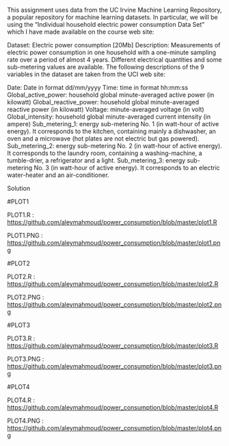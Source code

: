 This assignment uses data from the UC Irvine Machine Learning Repository, a popular repository for machine learning datasets. In particular, we will be using the “Individual household electric power consumption Data Set” which I have made available on the course web site:

Dataset: Electric power consumption [20Mb]
Description: Measurements of electric power consumption in one household with a one-minute sampling rate over a period of almost 4 years. Different electrical quantities and some sub-metering values are available.
The following descriptions of the 9 variables in the dataset are taken from the UCI web site:

Date: Date in format dd/mm/yyyy
Time: time in format hh:mm:ss
Global_active_power: household global minute-averaged active power (in kilowatt)
Global_reactive_power: household global minute-averaged reactive power (in kilowatt)
Voltage: minute-averaged voltage (in volt)
Global_intensity: household global minute-averaged current intensity (in ampere)
Sub_metering_1: energy sub-metering No. 1 (in watt-hour of active energy). It corresponds to the kitchen, containing mainly a dishwasher, an oven and a microwave (hot plates are not electric but gas powered).
Sub_metering_2: energy sub-metering No. 2 (in watt-hour of active energy). It corresponds to the laundry room, containing a washing-machine, a tumble-drier, a refrigerator and a light.
Sub_metering_3: energy sub-metering No. 3 (in watt-hour of active energy). It corresponds to an electric water-heater and an air-conditioner.


Solution

#PLOT1

PLOT1.R   : https://github.com/aleymahmoud/power_consumption/blob/master/plot1.R

PLOT1.PNG : https://github.com/aleymahmoud/power_consumption/blob/master/plot1.png

#PLOT2

PLOT2.R   : https://github.com/aleymahmoud/power_consumption/blob/master/plot2.R

PLOT2.PNG : https://github.com/aleymahmoud/power_consumption/blob/master/plot2.png

#PLOT3

PLOT3.R   : https://github.com/aleymahmoud/power_consumption/blob/master/plot3.R

PLOT3.PNG : https://github.com/aleymahmoud/power_consumption/blob/master/plot3.png

#PLOT4

PLOT4.R   : https://github.com/aleymahmoud/power_consumption/blob/master/plot4.R

PLOT4.PNG : https://github.com/aleymahmoud/power_consumption/blob/master/plot4.png

